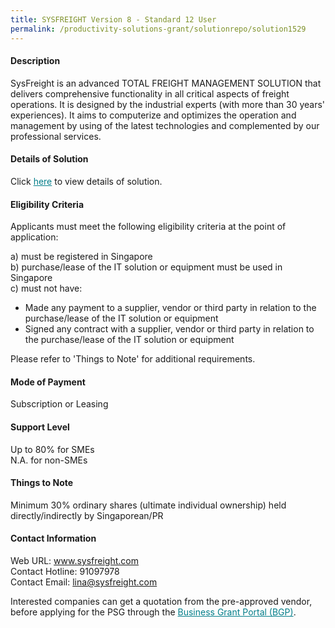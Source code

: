 ```yaml
---
title: SYSFREIGHT Version 8 - Standard 12 User
permalink: /productivity-solutions-grant/solutionrepo/solution1529
---
```


#### Description

SysFreight is an advanced TOTAL FREIGHT MANAGEMENT SOLUTION that delivers comprehensive functionality in all critical aspects of freight operations. It is designed by the industrial experts (with more than 30 years' experiences). It aims to computerize and optimizes the operation and management by using of the latest technologies and complemented by our professional services.

#### Details of Solution

Click <a href='https://govassist.gobusiness.gov.sg/images/psg/Desensitised_SYSMAGIC_20200398_Annex_3_Part_4.pdf' style='color:#037e8a'>here</a> to view details of solution.

#### Eligibility Criteria

Applicants must meet the following eligibility criteria at the point of application:

a) must be registered in Singapore <br>
b) purchase/lease of the IT solution or equipment must be used in Singapore <br>
c) must not have:
- Made any payment to a supplier, vendor or third party in relation to the purchase/lease of the IT solution or equipment
- Signed any contract with a supplier, vendor or third party in relation to the purchase/lease of the IT solution or equipment

Please refer to 'Things to Note' for additional requirements.

#### Mode of Payment
Subscription or Leasing

#### Support Level
Up to 80% for SMEs <br>
N.A. for non-SMEs

#### Things to Note
Minimum 30% ordinary shares (ultimate individual ownership) held directly/indirectly by Singaporean/PR

#### Contact Information
Web URL: www.sysfreight.com <br>Contact Hotline: 91097978 <br>Contact Email: lina@sysfreight.com <br>

Interested companies can get a quotation from the pre-approved vendor, before applying for the PSG through the <a target='_blank' style='color:#037e8a' href='https://www.businessgrants.gov.sg/'>Business Grant Portal (BGP)</a>.
